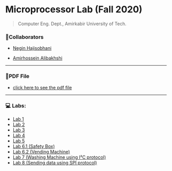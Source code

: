 # Microprocessor Lab (Fall 2020)

> Computer Eng. Dept., Amirkabir University of Tech.

### 👥Collaborators

- [Negin Hajisobhani](https://github.com/neginhsobhani)

- [Amirhossein Alibakhshi](https://github.com/amir78729)

---

### 📝PDF File

- [click here to see the pdf file](https://github.com/amir78729/Microprocessor-Lab/blob/main/Microlab99.pdf)

---

### 💻 Labs:

- [Lab 1](https://github.com/amir78729/Microprocessor-Lab/tree/master/Lab-01)
- [Lab 2](https://github.com/amir78729/Microprocessor-Lab/tree/master/Lab-02)
- [Lab 3](https://github.com/amir78729/Microprocessor-Lab/tree/master/Lab-03)
- [Lab 4](https://github.com/amir78729/Microprocessor-Lab/tree/master/Lab-04)
- [Lab 5](https://github.com/amir78729/Microprocessor-Lab/tree/master/Lab-05)
- [Lab 6.1 (Safety Box)](https://github.com/amir78729/Microprocessor-Lab/tree/main/Lab-06%20(Safety%20Box))
- [Lab 6.2 (Vending Machine)](https://github.com/amir78729/Microprocessor-Lab/tree/main/Lab-06%20(Vending%20Machine))
- [Lab 7 (Washing Machine using I²C protocol)](https://github.com/amir78729/Microprocessor-Lab/tree/main/Lab-07%20(washing%20machine))
- [Lab 8 (Sending data using SPI protocol)](https://github.com/amir78729/Microprocessor-Lab/tree/main/Lab-08)
